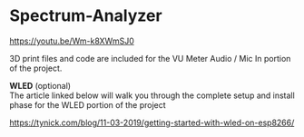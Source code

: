 # Spectrum-Analyzer

https://youtu.be/Wm-k8XWmSJ0

3D print files and code are included for the VU Meter Audio / Mic In portion of the project.


<b>WLED</b> (optional)  
The article linked below will walk you through the complete setup and install phase for the WLED portion of the project

https://tynick.com/blog/11-03-2019/getting-started-with-wled-on-esp8266/
 
